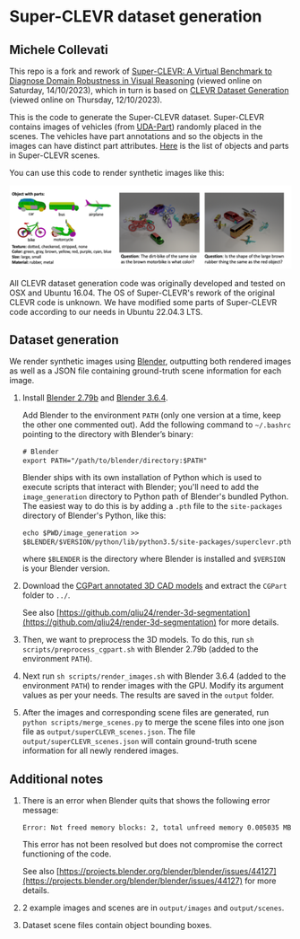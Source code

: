 # Super-CLEVR dataset generation

## Michele Collevati

This repo is a fork and rework of [Super-CLEVR: A Virtual Benchmark to Diagnose Domain Robustness in Visual Reasoning](https://github.com/Lizw14/Super-CLEVR) (viewed online on Saturday, 14/10/2023), which in turn is based on [CLEVR Dataset Generation](https://github.com/facebookresearch/clevr-dataset-gen) (viewed online on Thursday, 12/10/2023).  

This is the code to generate the Super-CLEVR dataset. Super-CLEVR contains images of vehicles (from [UDA-Part](https://qliu24.github.io/udapart/)) randomly placed in the scenes. The vehicles have part annotations and so the objects in the images can have distinct part attributes. [Here](https://www.cs.jhu.edu/~zhuowan/zhuowan/SuperCLEVR/obj_part_list/all_objects.html) is the list of objects and parts in Super-CLEVR scenes.  

You can use this code to render synthetic images like this:  

<div align="center">
  <img src="images/github.png" width="800px">
</div>

All CLEVR dataset generation code was originally developed and tested on OSX and Ubuntu 16.04. The OS of Super-CLEVR's rework of the original CLEVR code is unknown. We have modified some parts of Super-CLEVR code according to our needs in Ubuntu 22.04.3 LTS.


## Dataset generation

We render synthetic images using [Blender](https://www.blender.org), outputting both rendered images as well as a JSON file containing ground-truth scene information for each image.

1. Install [Blender 2.79b](https://download.blender.org/release/Blender2.79/blender-2.79b-linux-glibc219-x86_64.tar.bz2) and [Blender 3.6.4](https://download.blender.org/release/Blender3.6/).  

   Add Blender to the environment `PATH` (only one version at a time, keep the other one commented out). Add the following command to `~/.bashrc` pointing to the directory with Blender’s binary:  

   ```
   # Blender
   export PATH="/path/to/blender/directory:$PATH"
   ```

   Blender ships with its own installation of Python which is used to execute scripts that interact with Blender; you'll need to add the `image_generation` directory to Python path of Blender's bundled Python. The easiest way to do this is by adding a `.pth` file to the `site-packages` directory of Blender's Python, like this:  

   ```
   echo $PWD/image_generation >> $BLENDER/$VERSION/python/lib/python3.5/site-packages/superclevr.pth
   ```

   where `$BLENDER` is the directory where Blender is installed and `$VERSION` is your Blender version.
2. Download the [CGPart annotated 3D CAD models](https://cs.jhu.edu/~qliu24/CGPart/cgpart_3d.zip) and extract the `CGPart` folder to `../`.  

   See also [https://github.com/qliu24/render-3d-segmentation](https://github.com/qliu24/render-3d-segmentation) for more details.
3. Then, we want to preprocess the 3D models. To do this, run `sh scripts/preprocess_cgpart.sh` with Blender 2.79b (added to the environment `PATH`).
4. Next run `sh scripts/render_images.sh` with Blender 3.6.4 (added to the environment `PATH`) to render images with the GPU. Modify its argument values as per your needs. The results are saved in the `output` folder.
5. After the images and corresponding scene files are generated, run `python scripts/merge_scenes.py` to merge the scene files into one json file as `output/superCLEVR_scenes.json`. The file `output/superCLEVR_scenes.json` will contain ground-truth scene information for all newly rendered images.


## Additional notes

1. There is an error when Blender quits that shows the following error message:  
   
   ```
   Error: Not freed memory blocks: 2, total unfreed memory 0.005035 MB
   ```

   This error has not been resolved but does not compromise the correct functioning of the code.  

   See also [https://projects.blender.org/blender/blender/issues/44127](https://projects.blender.org/blender/blender/issues/44127) for more details.
2. 2 example images and scenes are in `output/images` and `output/scenes`.
3. Dataset scene files contain object bounding boxes.
